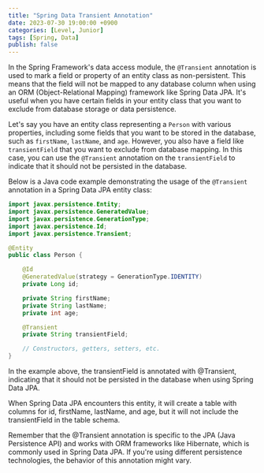 ```yaml
---
title: "Spring Data Transient Annotation"
date: 2023-07-30 19:00:00 +0900
categories: [Level, Junior]
tags: [Spring, Data]
publish: false
---
```


In the Spring Framework's data access module, the `@Transient` annotation is used to mark a field or property of an entity class as non-persistent. This means that the field will not be mapped to any database column when using an ORM (Object-Relational Mapping) framework like Spring Data JPA. It's useful when you have certain fields in your entity class that you want to exclude from database storage or data persistence.

Let's say you have an entity class representing a `Person` with various properties, including some fields that you want to be stored in the database, such as `firstName`, `lastName`, and `age`. However, you also have a field like `transientField` that you want to exclude from database mapping. In this case, you can use the `@Transient` annotation on the `transientField` to indicate that it should not be persisted in the database.

Below is a Java code example demonstrating the usage of the `@Transient` annotation in a Spring Data JPA entity class:

```java
import javax.persistence.Entity;
import javax.persistence.GeneratedValue;
import javax.persistence.GenerationType;
import javax.persistence.Id;
import javax.persistence.Transient;

@Entity
public class Person {

    @Id
    @GeneratedValue(strategy = GenerationType.IDENTITY)
    private Long id;

    private String firstName;
    private String lastName;
    private int age;

    @Transient
    private String transientField;

    // Constructors, getters, setters, etc.
}

```

In the example above, the transientField is annotated with @Transient, indicating that it should not be persisted in the database when using Spring Data JPA.

When Spring Data JPA encounters this entity, it will create a table with columns for id, firstName, lastName, and age, but it will not include the transientField in the table schema.

Remember that the @Transient annotation is specific to the JPA (Java Persistence API) and works with ORM frameworks like Hibernate, which is commonly used in Spring Data JPA. If you're using different persistence technologies, the behavior of this annotation might vary.